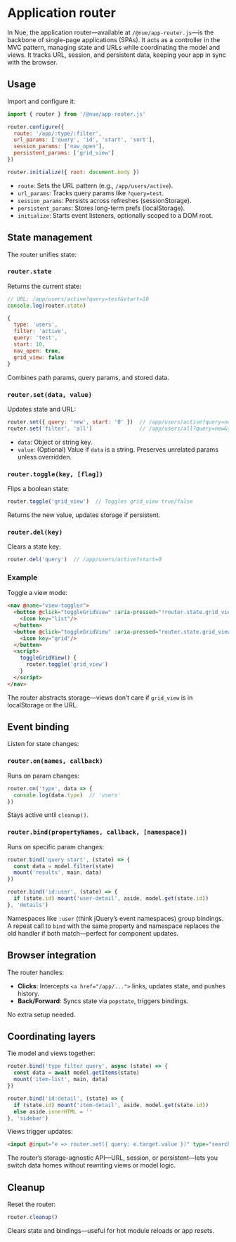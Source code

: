 
# Application router
In Nue, the application router—available at `/@nue/app-router.js`—is the backbone of single-page applications (SPAs). It acts as a controller in the MVC pattern, managing state and URLs while coordinating the model and views. It tracks URL, session, and persistent data, keeping your app in sync with the browser.

## Usage
Import and configure it:

```js
import { router } from '/@nue/app-router.js'

router.configure({
  route: '/app/:type/:filter',
  url_params: ['query', 'id', 'start', 'sort'],
  session_params: ['nav_open'],
  persistent_params: ['grid_view']
})

router.initialize({ root: document.body })
```

- `route`: Sets the URL pattern (e.g., `/app/users/active`).
- `url_params`: Tracks query params like `?query=test`.
- `session_params`: Persists across refreshes (sessionStorage).
- `persistent_params`: Stores long-term prefs (localStorage).
- `initialize`: Starts event listeners, optionally scoped to a DOM root.

## State management
The router unifies state:

### `router.state`
Returns the current state:

```js
// URL: /app/users/active?query=test&start=10
console.log(router.state)

{
  type: 'users',
  filter: 'active',
  query: 'test',
  start: 10,
  nav_open: true,
  grid_view: false
}
```

Combines path params, query params, and stored data.

### `router.set(data, value)`
Updates state and URL:

```js
router.set({ query: 'new', start: '0' })  // /app/users/active?query=new&start=0
router.set('filter', 'all')               // /app/users/all?query=new&start=0
```

- `data`: Object or string key.
- `value`: (Optional) Value if `data` is a string.
Preserves unrelated params unless overridden.

### `router.toggle(key, [flag])`
Flips a boolean state:

```js
router.toggle('grid_view')  // Toggles grid_view true/false
```

Returns the new value, updates storage if persistent.

### `router.del(key)`
Clears a state key:

```js
router.del('query')  // /app/users/active?start=0
```

### Example
Toggle a view mode:

```html
<nav @name="view-toggler">
  <button @click="toggleGridView" :aria-pressed="!router.state.grid_view">
    <icon key="list"/>
  </button>
  <button @click="toggleGridView" :aria-pressed="router.state.grid_view">
    <icon key="grid"/>
  </button>
  <script>
    toggleGridView() {
      router.toggle('grid_view')
    }
  </script>
</nav>
```

The router abstracts storage—views don’t care if `grid_view` is in localStorage or the URL.

## Event binding
Listen for state changes:

### `router.on(names, callback)`
Runs on param changes:

```js
router.on('type', data => {
  console.log(data.type)  // 'users'
})
```

Stays active until `cleanup()`.

### `router.bind(propertyNames, callback, [namespace])`
Runs on specific param changes:

```js
router.bind('query start', (state) => {
  const data = model.filter(state)
  mount('results', main, data)
})

router.bind('id:user', (state) => {
  if (state.id) mount('user-detail', aside, model.get(state.id))
}, 'details')
```

Namespaces like `:user` (think jQuery’s event namespaces) group bindings. A repeat call to `bind` with the same property and namespace replaces the old handler if both match—perfect for component updates.

## Browser integration
The router handles:
- **Clicks**: Intercepts `<a href="/app/...">` links, updates state, and pushes history.
- **Back/Forward**: Syncs state via `popstate`, triggers bindings.

No extra setup needed.

## Coordinating layers
Tie model and views together:

```js
router.bind('type filter query', async (state) => {
  const data = await model.getItems(state)
  mount('item-list', main, data)
})

router.bind('id:detail', (state) => {
  if (state.id) mount('item-detail', aside, model.get(state.id))
  else aside.innerHTML = ''
}, 'sidebar')
```

Views trigger updates:

```html
<input @input="e => router.set({ query: e.target.value })" type="search"/>
```

The router’s storage-agnostic API—URL, session, or persistent—lets you switch data homes without rewriting views or model logic.

## Cleanup
Reset the router:

```js
router.cleanup()
```

Clears state and bindings—useful for hot module reloads or app resets.